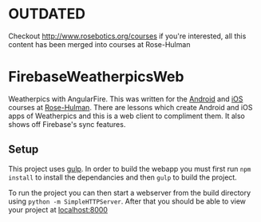 # OUTDATED

Checkout http://www.rosebotics.org/courses if you're interested, all this content has been merged into courses at Rose-Hulman

# FirebaseWeatherpicsWeb
Weatherpics with AngularFire. This was written for the [Android](https://github.com/AndroidCourseMaterial) and [iOS](https://github.com/iOSCourseMaterial) courses at [Rose-Hulman](https://www.rose-hulman.edu). There are lessons which create Android and iOS apps of Weatherpics and this is a web client to compliment them. It also shows off Firebase's sync features. 

## Setup

This project uses [gulp](http://gulpjs.com/). In order to build the webapp you must first run `npm install` to install the dependancies and then `gulp` to build the project. 

To run the project you can then start a webserver from the build directory using `python -m SimpleHTTPServer`. After that you should be able to view your project at [localhost:8000](http://localhost:8000)
